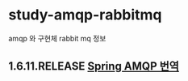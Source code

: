 # study-amqp-rabbitmq

amqp 와 구현체 rabbit mq 정보

## 1.6.11.RELEASE [Spring AMQP 번역](/documents/spring-amqp.md)
